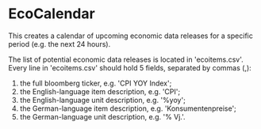 # EcoCalendar

This creates a calendar of upcoming economic data releases 
for a specific period (e.g. the next 24 hours). 

The list of potential economic data releases is located in 
'ecoitems.csv'. 
Every line in 'ecoitems.csv' should hold 5 fields, separated by commas (,): 

1. the full bloomberg ticker, e.g. 'CPI YOY Index';
2. the English-language item description, e.g. 'CPI';
3. the English-language unit description, e.g. '%yoy';
4. the German-language item description, e.g. 'Konsumentenpreise';
5. the German-language unit description, e.g. '% Vj.'.

